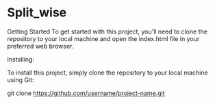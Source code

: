 # Split_wise


Getting Started
To get started with this project, you'll need to clone the repository to your local machine and open the index.html file in your preferred web browser.

Installing:

To install this project, simply clone the repository to your local machine using Git:

git clone https://github.com/username/project-name.git